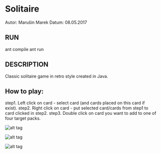 Solitaire
===========================================================
Autor: Marušin Marek
Datum: 08.05.2017

## RUN

ant compile
ant run

## DESCRIPTION

Classic solitaire game in retro style created in Java.

## How to play:

step1. Left click on card - select card (and cards placed on this card if exist). 
step2. Right click on card - put selected card/cards from step1 to card clicked in step2.
step3. Double click on card you want to add to one of four target packs.

![alt tag](https://github.com/marusinm/Solitaire/tree/master/images/img1.png)

![alt tag](https://github.com/marusinm/Solitaire/tree/master/images/img2.png)

![alt tag](https://github.com/marusinm/Solitaire/tree/master/images/img3.png)